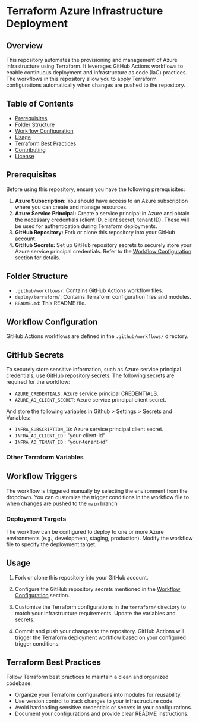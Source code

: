 # Terraform Azure Infrastructure Deployment

## Overview

This repository automates the provisioning and management of Azure infrastructure using Terraform. It leverages GitHub Actions workflows to enable continuous deployment and infrastructure as code (IaC) practices. The workflows in this repository allow you to apply Terraform configurations automatically when changes are pushed to the repository.


## Table of Contents

- [Prerequisites](#prerequisites)
- [Folder Structure](#folder-structure)
- [Workflow Configuration](#workflow-configuration)
- [Usage](#usage)
- [Terraform Best Practices](#terraform-best-practices)
- [Contributing](#contributing)
- [License](#license)


## Prerequisites
Before using this repository, ensure you have the following prerequisites:

1. **Azure Subscription:** You should have access to an Azure subscription where you can create and manage resources.
2. **Azure Service Principal:** Create a service principal in Azure and obtain the necessary credentials (client ID, client secret, tenant ID). These will be used for authentication during Terraform deployments.
3. **GitHub Repository:** Fork or clone this repository into your GitHub account.
4. **GitHub Secrets:** Set up GitHub repository secrets to securely store your Azure service principal credentials. Refer to the [Workflow Configuration](#workflow-configuration) section for details.



## Folder Structure
- `.github/workflows/`: Contains GitHub Actions workflow files.
- `deploy/terraform/`: Contains Terraform configuration files and modules.
- `README.md`: This README file.


## Workflow Configuration
GitHub Actions workflows are defined in the `.github/workflows/` directory.


## GitHub Secrets
To securely store sensitive information, such as Azure service principal credentials, use GitHub repository secrets. The following secrets are required for the workflow:

- `AZURE_CREDENTIALS`: Azure service principal CREDENTIALS.
- `AZURE_AD_CLIENT_SECRET`: Azure service principal client secret.

And store the following variables in Github > Settings > Secrets and Variables:

- `INFRA_SUBSCRIPTION_ID`: Azure service principal client secret.
- `INFRA_AD_CLIENT_ID` : "your-client-id"
- `INFRA_AD_TENANT_ID` : "your-tenant-id"

### Other Terraform Variables


## Workflow Triggers

The workflow is triggered manually by selecting the environment from the dropdown. You can customize the trigger conditions in the workflow file to when changes are pushed to the `main` branch

### Deployment Targets

The workflow can be configured to deploy to one or more Azure environments (e.g., development, staging, production). Modify the workflow file to specify the deployment target.

## Usage

1. Fork or clone this repository into your GitHub account.

2. Configure the GitHub repository secrets mentioned in the [Workflow Configuration](#workflow-configuration) section.

3. Customize the Terraform configurations in the `terraform/` directory to match your infrastructure requirements. Update the variables and secrets.

4. Commit and push your changes to the repository. GitHub Actions will trigger the Terraform deployment workflow based on your configured trigger conditions.

## Terraform Best Practices

Follow Terraform best practices to maintain a clean and organized codebase:

- Organize your Terraform configurations into modules for reusability.
- Use version control to track changes to your infrastructure code.
- Avoid hardcoding sensitive credentials or secrets in your configurations.
- Document your configurations and provide clear README instructions.

